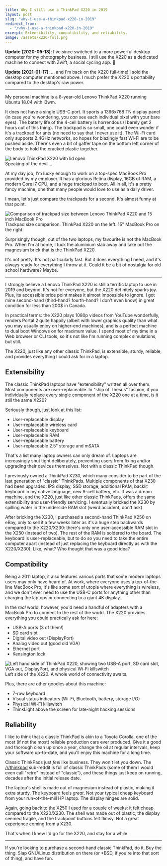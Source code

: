 ```yaml
---
title: Why I still use a ThinkPad X220 in 2019
layout: post
slug: "why-i-use-a-thinkpad-x220-in-2019"
redirect_from:
  - "/why-i-use-a-thinkpad-x220-in-2019"
excerpt: Extensibility, compatibility, and reliability.
image: /assets/x220-full.png
---
```


**Update (2020-05-18)**: I've since switched to a more powerful desktop computer for my photography business. I still use the X220 as a dedicated machine to connect with Zwift, a social cycling app. 🚴

**Update (2021-01-17)**: ... and I'm back on the X220 full-time! I sold the desktop computer mentioned above. I much prefer the X220's portability compared to the desktop's raw power.

---

My personal machine is a 8-year-old Lenovo ThinkPad X220 running Ubuntu 18.04 with i3wm.

It does not have a single USB-C port. It sports a 1366x768 TN display panel (in case you're wondering, you _can_ see each individual pixel with your bare eyes). The battery life of the 4-cell battery is horrendous (I barely get 2 hours out of this thing). The trackpad is so small, one could even wonder if it's a trackpad for ants (no need to say that I never use it). The Wi-Fi card only supports 2.4GHz networks, so hopes for blazingly fast Wi-Fi are to be pushed aside. There's even a bit of gaffer tape on the bottom left corner of the body to hold the cracked plastic together.

<div class="img-group">
<div class="overflow">
  <img alt="Lenovo ThinkPad X220 with lid open" src="/assets/x220-full.png"/>
</div>
<div class="caption">Speaking of the devil...</div>
</div>

At my day job, I'm lucky enough to work on a top-spec MacBook Pro provided by my employer. It has a glorious Retina display, 16GB of RAM, a modern Core i7 CPU, and a huge trackpad to boot. All in all, it's a pretty fancy machine, one that many people would love to use as a daily driver.

I mean, let's just compare the trackpads for a second. It's almost funny at that point.

<div class="img-group">
<div class="overflow">
  <img alt="Comparison of trackpad size between Lenovo ThinkPad X220 and 15 inch MacBook Pro" src="/assets/x220-mbp-trackpads.png"/>
</div>
<div class="caption">Trackpad size comparison. ThinkPad X220 on the left. 15" MacBook Pro on the right.</div>
</div>

Surprisingly though, out of the two laptops, my favourite is not the MacBook Pro. When I'm at home, I tuck the aluminium slab away and take out the magnesium brick that is the ThinkPad X220.

It's not pretty. It's not particularly fast. But it does everything I need, and it's always ready for everything I throw at it. Could it be a bit of nostalgia for old school hardware? Maybe.

* * *

I strongly believe a Lenovo ThinkPad X220 is still a terrific laptop to use in 2019 and beyond. It's not for everyone, but the X220 definitely sparks joy. Plus, its accessible price point makes it almost impossible to ignore. I got mine second-hand (third-hand? fourth-hand? I don't even know) in great condition for less than 200$ in Canada.

In practical terms: the X220 plays 1080p videos from YouTube wonderfully, renders Portal 2 quite happily (albeit with lower graphics quality than what you may usually enjoy on higher-end machines), and is a perfect machine to dual boot Windows on for maximum value. I spend most of my time in a Web browser or CLI tools, so it's not like I'm running complex simulations, but still.

The X220, just like any other classic ThinkPad, is extensible, sturdy, reliable, and provides everything I could ask for in a laptop.

## Extensibility

The classic ThinkPad laptops have "extensibility" written all over them. Most components are user-replaceable. In "ship of Thesus" fashion, if you individually replace every single component of the X220 one at a time, is it still the same X220?

Seriously though, just look at this list:

- User-replaceable display
- User-replaceable wireless card
- User-replaceable keyboard
- User-replaceable RAM
- User-replaceable battery
- User-replaceable 2.5" storage and mSATA

That's a list many laptop owners can only dream of. Laptops are increasingly shut tight deliberately, preventing users from fixing and/or upgrading their devices themselves. Not with a classic ThinkPad though.

I previously owned a ThinkPad X230, which many consider to be part of the last generation of "classic" ThinkPads. Multiple components of that X230 had been upgraded: IPS display, SSD storage, additional RAM, backlit keyboard in my native language, new 9-cell battery, etc. It was a dream machine, and the X220, just like other classic ThinkPads, offers the same extensibility and user-friendly servicing. I eventually bricked the X230 by spilling water in the underside RAM slot (weird accident, don't ask).

After bricking the X230, I purchased a second-hand ThinkPad X250 on eBay, only to sell it a few weeks later as it's a huge step backwards compared to the X220/X230: there's only one user-accessible RAM slot in the X250 (instead of two). The rest of the RAM is soldered to the board. The keyboard is user-replaceable, but to do so you need to take the entire computer apart (instead of just replacing the keyboard directly as with the X220/X230). Like, what? Who thought that was a good idea?

## Compatibility

Being a 2011 laptop, it also features various ports that some modern laptops users may only have heard of. At work, where everyone uses a top-of-the-line MacBook Pro, it's like some sort of utopia where everything is wireless, and we don't ever need to use the USB-C ports for anything other than charging the laptops or connecting to a giant 4K display.

In the _real_ world, however, you'd need a handful of adapters with a MacBook Pro to connect to the rest of the world. The X220 provides everything you could practically ask for here:
- USB-A ports (3 of them!)
- SD card slot
- Digital video out (DisplayPort)
- Analog video out (good old VGA)
- Ethernet port
- Kensington lock

<div class="img-group">
<div class="overflow">
  <img alt="Left hand side of ThinkPad X220, showing two USB-A port, SD card slot, VGA out, DisplayPort, and physical Wi-Fi killswitch" src="/assets/x220-ports.png"/>
</div>
<div class="caption">Left side of the X220. A whole world of connectivity awaits.</div>
</div>

Plus, there are other goodies about this machine:
- 7-row keyboard
- Visual status indicators (Wi-Fi, Bluetooth, battery, storage I/O)
- Physical Wi-Fi killswitch
- ThinkLight above the screen for late-night hacking sessions

## Reliability

I like to think that a classic ThinkPad is akin to a Toyota Corolla, one of the most (if not the most) reliable production cars ever produced. Give it a good and thorough clean up once a year, change the oil at regular intervals, keep your software up-to-date, and you'll enjoy this machine for a long time.

Classic ThinkPads just _feel_ like business. They won't let you down. The <a target="_blank" href="https://www.reddit.com/r/thinkpad/">/r/thinkpad</a> sub-reddit is full of classic ThinkPads (some of them I would even call "retro" instead of "classic"), and these things just keep on running, decades after the initial release date.

The laptop's shell is made out of magnesium instead of plastic, making it extra sturdy. The keyboard feels _great_. Not your typical cheap keyboard from your run-of-the-mill HP laptop. The display hinges are solid.

Again, going back to the X250 I used for a couple of weeks: it felt cheap compared to the X220/X230. The shell was made out of plastic, the display seemed fragile, and the trackpoint buttons felt flimsy. Not a great experience coming from a X230.

That's when I knew I'd go for the X220, and stay for a while.

* * *

If you're looking to purchase a second-hand classic ThinkPad, do it. Buy the thing. Slap GNU/Linux distribution on there (or *BSD, if you're into that sort of thing), and have fun.
